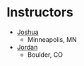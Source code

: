 # Instructors

* [Joshua](http://github.com/jaw6)
  * Minneapolis, MN
* [Jordan](http://github.com/jordanmccullough)
  * Boulder, CO
